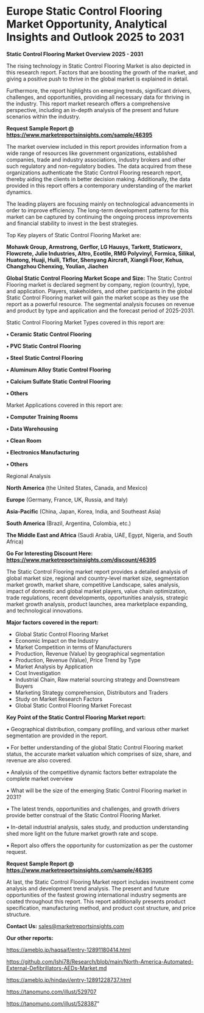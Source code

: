 # Europe Static Control Flooring Market Opportunity, Analytical Insights and Outlook 2025 to 2031

<Strong> Static Control Flooring Market Overview 2025 - 2031</strong>

The rising technology in Static Control Flooring Market is also depicted in this research report. Factors that are boosting the growth of the market, and giving a positive push to thrive in the global market is explained in detail.

Furthermore, the report highlights on emerging trends, significant drivers, challenges, and opportunities, providing all necessary data for thriving in the industry. This report market research offers a comprehensive perspective, including an in-depth analysis of the present and future scenarios within the industry.

<strong>Request Sample Report @ <a href=https://www.marketreportsinsights.com/sample/46395>https://www.marketreportsinsights.com/sample/46395</a></strong>

The market overview included in this report provides information from a wide range of resources like government organizations, established companies, trade and industry associations, industry brokers and other such regulatory and non-regulatory bodies. The data acquired from these organizations authenticate the Static Control Flooring research report, thereby aiding the clients in better decision making. Additionally, the data provided in this report offers a contemporary understanding of the market dynamics.

The leading players are focusing mainly on technological advancements in order to improve efficiency. The long-term development patterns for this market can be captured by continuing the ongoing process improvements and financial stability to invest in the best strategies.

Top Key players of Static Control Flooring Market are:

<strong>Mohawk Group, Armstrong, Gerflor, LG Hausys, Tarkett, Staticworx, Flowcrete, Julie Industries, Altro, Ecotile, RMG Polyvinyl, Formica, Silikal, Huatong, Huaji, Huili, Tkflor, Shenyang Aircraft, Xiangli Floor, Kehua, Changzhou Chenxing, Youlian, Jiachen</strong>

<strong><b>Global Static Control Flooring Market Scope and Size:</b></strong>
The Static Control Flooring market is declared segment by company, region (country), type, and application. Players, stakeholders, and other participants in the global Static Control Flooring market will gain the market scope as they use the report as a powerful resource. The segmental analysis focuses on revenue and product by type and application and the forecast period of 2025-2031.

Static Control Flooring Market Types covered in this report are:

<strong>•  Ceramic Static Control Flooring

•  PVC Static Control Flooring

•  Steel Static Control Flooring

•  Aluminum Alloy Static Control Flooring

•  Calcium Sulfate Static Control Flooring

•  Others</strong>

Market Applications covered in this report are:

<strong>•  Computer Training Rooms

•  Data Warehousing

•  Clean Room

•  Electronics Manufacturing

•  Others</strong> 

Regional Analysis

<strong>North America</strong> (the United States, Canada, and Mexico)

<strong>Europe</strong> (Germany, France, UK, Russia, and Italy)

<strong>Asia-Pacific</strong> (China, Japan, Korea, India, and Southeast Asia)

<strong>South America</strong> (Brazil, Argentina, Colombia, etc.)

<strong>The Middle East and Africa</strong> (Saudi Arabia, UAE, Egypt, Nigeria, and South Africa)

<strong>Go For Interesting Discount Here: <a href=https://www.marketreportsinsights.com/discount/46395>https://www.marketreportsinsights.com/discount/46395</a></strong>

The Static Control Flooring market report provides a detailed analysis of global market size, regional and country-level market size, segmentation market growth, market share, competitive Landscape, sales analysis, impact of domestic and global market players, value chain optimization, trade regulations, recent developments, opportunities analysis, strategic market growth analysis, product launches, area marketplace expanding, and technological innovations.

<strong><b>Major factors covered in the report:</b></strong>
<ul>
  <li>Global Static Control Flooring Market </li>
  <li>Economic Impact on the Industry</li>
  <li>Market Competition in terms of Manufacturers</li>
  <li>Production, Revenue (Value) by geographical segmentation</li>
  <li>Production, Revenue (Value), Price Trend by Type</li>
  <li>Market Analysis by Application</li>
  <li>Cost Investigation</li>
  <li>Industrial Chain, Raw material sourcing strategy and Downstream Buyers</li>
  <li>Marketing Strategy comprehension, Distributors and Traders</li>
  <li>Study on Market Research Factors</li>
  <li>Global Static Control Flooring Market Forecast</li>
</ul>

<strong><b>Key Point of the Static Control Flooring Market report:</b></strong>

• Geographical distribution, company profiling, and various other market segmentation are provided in the report.

• For better understanding of the global Static Control Flooring market status, the accurate market valuation which comprises of size, share, and revenue are also covered.

• Analysis of the competitive dynamic factors better extrapolate the complete market overview

• What will be the size of the emerging Static Control Flooring market in 2031?

• The latest trends, opportunities and challenges, and growth drivers provide better construal of the Static Control Flooring Market.

• In-detail industrial analysis, sales study, and production understanding shed more light on the future market growth rate and scope.

• Report also offers the opportunity for customization as per the customer request.

<strong>Request Sample Report @ <a href=https://www.marketreportsinsights.com/sample/46395>https://www.marketreportsinsights.com/sample/46395</a></strong>

At last, the Static Control Flooring Market report includes investment come analysis and development trend analysis. The present and future opportunities of the fastest growing international industry segments are coated throughout this report. This report additionally presents product specification, manufacturing method, and product cost structure, and price structure.

<strong>Contact Us:</strong>
sales@marketreportsinsights.com

<strong>Our other reports:</strong>

<a href=https://ameblo.jp/haqsaif/entry-12891180414.html>https://ameblo.jp/haqsaif/entry-12891180414.html</a>

<a href=https://github.com/Ishi78/Research/blob/main/North-America-Automated-External-Defibrillators-AEDs-Market.md>https://github.com/Ishi78/Research/blob/main/North-America-Automated-External-Defibrillators-AEDs-Market.md</a>

<a href=https://ameblo.jp/hindavi/entry-12891228737.html>https://ameblo.jp/hindavi/entry-12891228737.html</a>

<a href=https://tanomuno.com/illust/529707>https://tanomuno.com/illust/529707</a>

<a href=https://tanomuno.com/illust/528387>https://tanomuno.com/illust/528387</a>"
